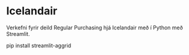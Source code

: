 # Icelandair

Verkefni fyrir deild Regular Purchasing hjá Icelandair með í Python með Streamlit.

pip install streamlit-aggrid

